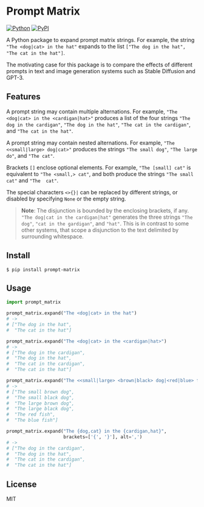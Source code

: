 # Prompt Matrix

[![Python](https://img.shields.io/pypi/pyversions/prompt-matrix.svg?style=plastic)](https://badge.fury.io/py/prompt-matrix)
[![PyPI](https://badge.fury.io/py/prompt-matrix.svg)](https://badge.fury.io/py/prompt-matrix)

A Python package to expand prompt matrix strings. For example, the string `"The
<dog|cat> in the hat"` expands to the list `["The dog in the hat", "The cat in
the hat"]`.

The motivating case for this package is to compare the effects of different
prompts in text and image generation systems such as Stable Diffusion and GPT-3.

## Features

A prompt string may contain multiple alternations. For example, `"The <dog|cat>
in the <cardigan|hat>"` produces a list of the four strings `"The dog in the
cardigan"`, `"The dog in the hat"`, `"The cat in the cardigan"`, and `"The cat
in the hat"`.

A prompt string may contain nested alternations. For example, `"The
<<small|large> dog|cat>"` produces the strings `"The small dog"`, `"The large
do"`, and `"The cat"`.

Brackets `[]` enclose optional elements. For example, `"The [small] cat"` is
equivalent to `"The <small,> cat"`, and both produce the strings `"The small
cat"` and `"The  cat"`.

The special characters `<>{}|` can be replaced by different strings, or disabled
by specifying
`None` or the empty string.

> **Note**: The disjunction is bounded by the enclosing brackets, if any. `"The
dog|cat in the cardigan|hat"` generates the three strings `"The dog"`, `"cat in
the gardigan"`, and `"hat"`. This is in contrast to some other systems, that
scope a disjunction to the text delimited by surrounding whitespace.

## Install

```shell
$ pip install prompt-matrix
```

## Usage

```python
import prompt_matrix

prompt_matrix.expand("The <dog|cat> in the hat")
# ->
# ["The dog in the hat",
#  "The cat in the hat"]

prompt_matrix.expand("The <dog|cat> in the <cardigan|hat>")
# ->
# ["The dog in the cardigan",
#  "The dog in the hat",
#  "The cat in the cardigan",
#  "The cat in the hat"]

prompt_matrix.expand("The <<small|large> <brown|black> dog|<red|blue> fish>")
# ->
# ["The small brown dog",
#  "The small black dog",
#  "The large brown dog",
#  "The large black dog",
#  "The red fish",
#  "The blue fish"]

prompt_matrix.expand("The {dog,cat} in the {cardigan,hat}",
                     brackets=['{', '}'], alt=',')
# ->
# ["The dog in the cardigan",
#  "The dog in the hat",
#  "The cat in the cardigan",
#  "The cat in the hat"]
```

## License

MIT
